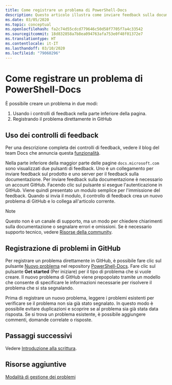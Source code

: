 ```yaml
---
title: Come registrare un problema di PowerShell-Docs
description: Questo articolo illustra come inviare feedback sulla documentazione di PowerShell.
ms.date: 03/05/2020
ms.topic: conceptual
ms.openlocfilehash: fa2c74d55cdcd779646c50d58f7705f7a4c33542
ms.sourcegitcommit: 18d832858a7b8ea094763afa753e0f48f01372e7
ms.translationtype: HT
ms.contentlocale: it-IT
ms.lasthandoff: 03/10/2020
ms.locfileid: "79060296"
---
```

# <a name="how-to-file-a-powershell-docs-issue"></a>Come registrare un problema di PowerShell-Docs

È possibile creare un problema in due modi:

1. Usando i controlli di feedback nella parte inferiore della pagina.
1. Registrando il problema direttamente in GitHub

## <a name="using-the-feedback-controls"></a>Uso dei controlli di feedback

Per una descrizione completa dei controlli di feedback, vedere il blog del team Docs che annuncia questa [funzionalità][feedback].

Nella parte inferiore della maggior parte delle pagine `docs.microsoft.com` sono visualizzati due pulsanti di feedback. Uno è un collegamento per inviare feedback sul prodotto e uno server per il feedback sulla documentazione. Per inviare feedback sulla documentazione è necessario un account GitHub. Facendo clic sul pulsante si esegue l'autenticazione in GitHub. Viene quindi presentato un modulo semplice per l'immissione del feedback. Quando si invia il modulo, il controllo di feedback crea un nuovo problema di GitHub e lo collega all'articolo corrente.

> [!NOTE]
> Questo non è un canale di supporto, ma un modo per chiedere chiarimenti sulla documentazione o segnalare errori e omissioni. Se è necessario supporto tecnico, vedere [Risorse della community](../community-support.md).

## <a name="filing-issues-on-github"></a>Registrazione di problemi in GitHub

Per registrare un problema direttamente in GitHub, è possibile fare clic sul pulsante [Nuovo problema][new-issue] nel repository [PowerShell-Docs][docs-issues]. Fare clic sul pulsante **Get started** (Per iniziare) per il tipo di problema che si vuole creare. Il nuovo problema di GitHub viene prepopolato tramite un modello che consente di specificare le informazioni necessarie per risolvere il problema che si sta segnalando.

Prima di registrare un nuovo problema, leggere i problemi esistenti per verificare se il problema non sia già stato segnalato. In questo modo è possibile evitare duplicazioni e scoprire se al problema sia già stata data risposta. Se si trova un problema esistente, è possibile aggiungere commenti, domande correlate o risposte.

## <a name="next-steps"></a>Passaggi successivi

Vedere [Introduzione alla scrittura](get-started-writing.md).

## <a name="additional-resources"></a>Risorse aggiuntive

[Modalità di gestione dei problemi](managing-issues.md)

<!-- reference links -->
[feedback]: /teamblog/a-new-feedback-system-is-coming-to-docs
[new-issue]: https://github.com/MicrosoftDocs/PowerShell-Docs/issues/new/choose
[docs-issues]: https://github.com/MicrosoftDocs/PowerShell-Docs/issues
